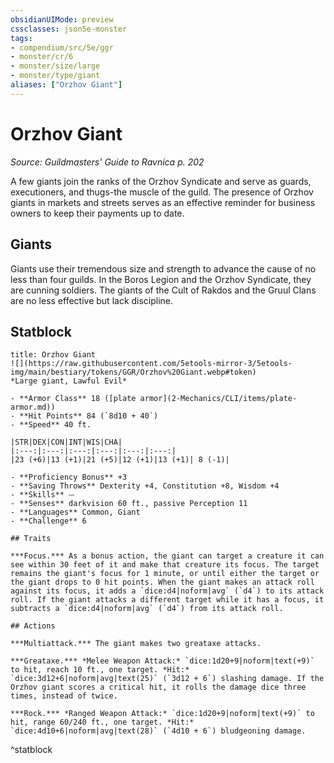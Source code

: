 ```yaml
---
obsidianUIMode: preview
cssclasses: json5e-monster
tags:
- compendium/src/5e/ggr
- monster/cr/6
- monster/size/large
- monster/type/giant
aliases: ["Orzhov Giant"]
---
```

# Orzhov Giant
*Source: Guildmasters' Guide to Ravnica p. 202*  

A few giants join the ranks of the Orzhov Syndicate and serve as guards, executioners, and thugs-the muscle of the guild. The presence of Orzhov giants in markets and streets serves as an effective reminder for business owners to keep their payments up to date.

## Giants

Giants use their tremendous size and strength to advance the cause of no less than four guilds. In the Boros Legion and the Orzhov Syndicate, they are cunning soldiers. The giants of the Cult of Rakdos and the Gruul Clans are no less effective but lack discipline.

## Statblock

```ad-statblock
title: Orzhov Giant
![](https://raw.githubusercontent.com/5etools-mirror-3/5etools-img/main/bestiary/tokens/GGR/Orzhov%20Giant.webp#token)
*Large giant, Lawful Evil*

- **Armor Class** 18 ([plate armor](2-Mechanics/CLI/items/plate-armor.md))
- **Hit Points** 84 (`8d10 + 40`)
- **Speed** 40 ft.

|STR|DEX|CON|INT|WIS|CHA|
|:---:|:---:|:---:|:---:|:---:|:---:|
|23 (+6)|13 (+1)|21 (+5)|12 (+1)|13 (+1)| 8 (-1)|

- **Proficiency Bonus** +3
- **Saving Throws** Dexterity +4, Constitution +8, Wisdom +4
- **Skills** ⏤
- **Senses** darkvision 60 ft., passive Perception 11
- **Languages** Common, Giant
- **Challenge** 6

## Traits

***Focus.*** As a bonus action, the giant can target a creature it can see within 30 feet of it and make that creature its focus. The target remains the giant's focus for 1 minute, or until either the target or the giant drops to 0 hit points. When the giant makes an attack roll against its focus, it adds a `dice:d4|noform|avg` (`d4`) to its attack roll. If the giant attacks a different target while it has a focus, it subtracts a `dice:d4|noform|avg` (`d4`) from its attack roll.

## Actions

***Multiattack.*** The giant makes two greataxe attacks.

***Greataxe.*** *Melee Weapon Attack:* `dice:1d20+9|noform|text(+9)` to hit, reach 10 ft., one target. *Hit:* `dice:3d12+6|noform|avg|text(25)` (`3d12 + 6`) slashing damage. If the Orzhov giant scores a critical hit, it rolls the damage dice three times, instead of twice.

***Rock.*** *Ranged Weapon Attack:* `dice:1d20+9|noform|text(+9)` to hit, range 60/240 ft., one target. *Hit:* `dice:4d10+6|noform|avg|text(28)` (`4d10 + 6`) bludgeoning damage.
```
^statblock